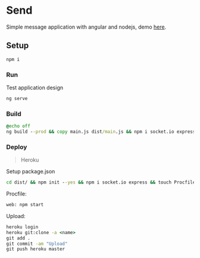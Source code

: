 # Send

Simple message application with angular and nodejs, demo [here](http://fast-send.herokuapp.com/).

## Setup

```cmd
npm i
```

### Run

Test application design 

```cmd
ng serve
```

### Build

```cmd
@echo off
ng build --prod && copy main.js dist/main.js && npm i socket.io express && node main.js
```

### Deploy


> Heroku

Setup package.json
```cmd
cd dist/ && npm init --yes && npm i socket.io express && touch Procfile
```

Procfile:
```cmd
web: npm start
```
Upload:
```cmd
heroku login
heroku git:clone -a <name>
git add .
git commit -am "Upload"
git push heroku master
```

